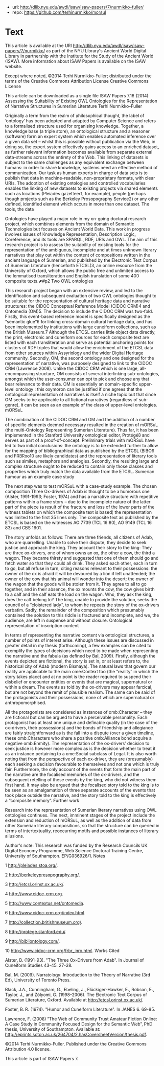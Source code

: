 
- url: http://dlib.nyu.edu/awdl/isaw/isaw-papers/7/nurmikko-fuller/
- repo: https://github.com/terhinurmikko/morsul

# Text



This article is available at the URI http://dlib.nyu.edu/awdl/isaw/isaw-papers/7/nurmikko/ as part of the NYU Library's Ancient World Digital Library in partnership with the Institute for the Study of the Ancient World (ISAW). More information about ISAW Papers is available on the ISAW website.

Except where noted, ©2014 Terhi Nurmikko-Fuller; distributed under the terms of the Creative Commons Attribution License
Creative Commons License

This article can be downloaded as a single file
ISAW Papers 7.18 (2014)
Assessing the Suitability of Existing OWL Ontologies for the Representation of Narrative Structures in Sumerian Literature
Terhi Nurmikko-Fuller

Originally a term from the realm of philosophical thought, the label of ‘ontology’ has been adopted and adapted by Computer Science and refers to a formalised structure used for organising knowledge. Together, a knowledge base (a triple store), an ontological structure and a reasoner (software) form an expert system which enables automated inference over a given data set – whilst this is possible without publication via the Web, in doing so, the expert system effectively gains access to an enriched dataset, as further relevant information becomes available from separate external data-streams across the entirety of the Web. This linking of datasets is subject to the same challenges as any equivalent exchange between humans: in order to share knowledge, systems need an effective method of communication. Our task as human experts in charge of data sets is to publish that data in machine-readable, non-proprietary formats, with clear URIs. The adoption of existing ontologies and controlled vocabularies enables the linking of new datasets to existing projects via shared elements such as locations (Pleiades gazetteer1, for example), people (perhaps though projects such as the Berkeley Prosopography Service2) or any other defined, identified element which occurs in more than one dataset.
The tools, the data

Ontologies have played a major role in my on-going doctoral research project, which combines elements from the domain of Semantic Technologies but focuses on Ancient World Data. This work in progress involves issues of Knowledge Representation, Description Logic, Coreference, and its tools are SPARQL, RDF, URIs and OWL. The aim of this research project is to assess the suitability of existing tools for the representation of the ambiguous, incomplete and at times unknown literary narratives that play out within the content of compositions written in the ancient language of Sumerian, and published by the Electronic Text Corpus of Sumerian Literature (henceforth ETCSL)3, an online resource from the University of Oxford, which allows the public free and unlimited access to the lemmatised transliteration and English translation of some 400 composite texts.⬈#p2
Two OWL ontologies

This research project began with an extensive review, and led to the identification and subsequent evaluation of two OWL ontologies thought to be suitable for the representation of cultural heritage data and narrative structures: the CIDOC Conceptual Reference Model (CIDOC CRM)4 and Ontomedia (OM)5. The decision to include the CIDOC CRM was two-fold. Firstly, this event-based reference model is specifically designed as the “semantic glue”6 for linking cross-domain cultural heritage data, and has been implemented by institutions with large cuneiform collections, such as the British Museum.7 Although the ETCSL carries little object data directly, the print, electronic and cuneiform sources for each composite text are listed with each transliteration and serve as potential anchoring points for clusters of RDF triples that would allow the enrichment of the ETCSL data from other sources within Assyriology and the wider Digital Heritage community. Secondly, OM, the second ontology and one designed for the representation of narrative, was purposely designed to link to the CIDOC CRM (Lawrence 2008). Unlike the CIDOC CRM which is one large, all-encompassing structure, OM consists of several interlinking sub-ontologies, amongst which the user-consumer can opt to pick and choose any that bear relevance to their data. OM is essentially an domain-specific upper-level ontology : this oxymoron can be justified if one agrees that the ontological representation of narratives is itself a niche topic but that since OM seeks to be applicable to all fictional narratives (regardless of sub-genre), it can be seen as an example of the class of upper-level ontologies.
mORSuL

The combination of the CIDOC CRM and OM and the addition of a number of specific elements deemed necessary resulted in the creation of mORSuL (the multi-Ontology Representing Sumerian Literature). Thus far, it has been implemented in the Stanford University ontological editor, Protégé8 and serves as part of a proof-of-concept. Preliminary trials with mORSuL have led to two initial conclusions: the ontology is to be extended further to allow for the mapping of bibliographical data as published by the ETCSL (BIBO9 and FRBRoo10 are likely candidates) and the representation of literary tools such as similes, metaphors and analogies. Secondly, the resulting large and complex structure ought to be reduced to contain only those classes and properties which truly match the data available from the ETCSL.
Sumerian humour as an example case study

The next step was to test mORSuL with a case-study example. The chosen composition Three Ox-drivers of Adab is thought to be a humorous one (Alster, 1991-1993; Foster, 1974) and has a narrative structure with repetitive patterns within a frame story – due to the incomplete nature of the latter part of the piece (a result of the fracture and loss of the lower parts of the witness tablets on which the composite text is based) the representation was limited to the first 35 lines only. The composite text as published by the ETCSL is based on the witnesses AO 7739 (TCL 16 80), AO 9149 (TCL 16 83) and CBS 1601.

The story unfolds as follows: There are three friends, all citizens of Adab, who are quarrelling. Unable to solve their dispute, they decide to seek justice and approach the king. They account their story to the king: They are three ox-drivers, one of whom owns an ox, the other a cow, the third a wagon. They became thirsty and suggested that one of them should go and fetch water so that they could all drink. They asked each other, each in turn to go, but all refuse in turn, citing reasons relevant to their possessions: the owner of the ox is afraid it will be devoured by a lion if left unattended; the owner of the cow that his animal will wonder into the desert; the owner of the wagon that the goods will be stolen from it. They agree to all to go together, and in their absence, the ox mounts the cow, the cow gives birth to a calf and the calf eats the load on the wagon. Who, they ask the king, does the calf belong to? The king, unable to provide the solution, seeks the council of a “cloistered lady”, to whom he repeats the story of the ox-drivers verbatim. Sadly, the remainder of the composition which presumably contained the solution to this riddle is fractured and incomplete, and we, the audience, are left in suspense and without closure.
Ontological representation of inscription content

In terms of representing the narrative content via ontological structures, a number of points of interest arise. Although these issues are discussed in greater detail in my thesis (forthcoming), a few examples can be cited to exemplify the types of decisions which need to be made when representing the narrative and the fabula (as defined by Bal, 2009). Firstly, although the events depicted are fictional, the story is set in, or at least refers to, the historical city of Adab (modern Bismaya). The natural laws that govern our reality are applicable to the main ome:Context too (the “reality” in which the story takes place) and at no point is the reader required to suspend their disbelief or encounter entities or events that are magical, supernatural or within a dream. The events as told by the ox-drivers may appear farcical, but are not beyond the remit of plausible realism. The same can be said of the protagonists and their possessions, none of which are supernatural or anthropomorphised.

All the protagonists are considered as instances of omb:Character – they are fictional but can be argued to have a perceivable personality. Each protagonist has at least one unique and definable quality (in the case of the ox-drivers, their possessions) and the bonds of friendship and allegiance are fairly straightforward as is the fall into a dispute (over a given timeline, these omb:Characters who share a positive omb:Alliance bond acquire a negative omb:Enmity). The representation of the ox-drivers’ decision to seek justice is however more complex as is the decision whether to treat it as an instance pertaining to a ome:Social subclass of Legal. It is also worth noting that from the perspective of each ox-driver, they are (presumably) each seeking a decision favourable to themselves and not one which is truly fair. Furthermore, the only account of the events that form the main part of the narrative are the focalised memories of the ox-drivers, and the subsequent retelling of these events by the king, who did not witness them first hand. It may also be argued that the focalised story told to the king is to be seen as an amalgamation of three separate accounts of the events that took place outside the narrative, and the story told to the king is effectively a “composite memory”.
Further work

Research into the representation of Sumerian literary narratives using OWL ontologies continues. The next, imminent stages of the project include the extension and reduction of mORSuL, as well as the addition of data from other Sumerian literary compositions, so that the structure can be queried in terms of intertextuality, reoccurring motifs and possible instances of literary allusions.

Author's note: This research was funded by the Research Councils UK Digital Economy Programme, Web Science Doctoral Training Centre, University of Southampton. EP/G036926/1.
Notes

1 http://pleiades.stoa.org/.

2 http://berkeleyprosopography.org/.

3 http://etcsl.orinst.ox.ac.uk/.

4 http://www.cidoc-crm.org.

5 http://www.contextus.net/ontomedia.

6 http://www.cidoc-crm.org/index.html.

7 http://collection.britishmuseum.org/.

8 http://protege.stanford.edu/.

9 http://bibliontology.com/.

10 http://www.cidoc-crm.org/frbr_inro.html.
Works Cited

Alster, B. (1991-93). "The Three Ox-Drivers from Adab". In Journal of Cuneiform Studies 43-45. 27-38.

Bal, M. (2009). Narratology: Introduction to the Theory of Narrative (3rd Ed), University of Toronto Press.

Black, J.A., Cunningham, G., Ebeling, J., Flückiger-Hawker, E., Robson, E., Taylor, J., and Zólyomi, G. (1998–2006). The Electronic Text Corpus of Sumerian Literature, Oxford. Available at <http://etcsl.orinst.ox.ac.uk/>.

Foster, B. R. (1974). "Humor and Cuneiform Literature". In JANES 6. 69-85.

Lawrence, F. (2008) “The Web of Community Trust Amateur Fiction Online: A Case Study in Community Focused Design for the Semantic Web”, PhD thesis, University of Southampton. Available at: <http://eprints.soton.ac.uk/264704/2.hasCoversheetVersion/thesis.pdf>.

©2014 Terhi Nurmikko-Fuller. Published under the Creative Commons Attribution 4.0 license.

This article is part of ISAW Papers 7.
